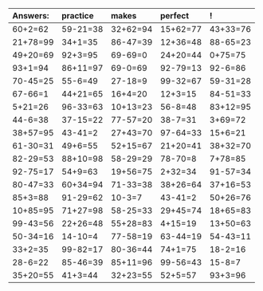 | Answers: | practice | makes | perfect | ! |
| :--- | :--- | :--- | :--- | :--- |
| 60+2=62 | 59-21=38 | 32+62=94 | 15+62=77 | 43+33=76 | 
| 21+78=99 | 34+1=35 | 86-47=39 | 12+36=48 | 88-65=23 | 
| 49+20=69 | 92+3=95 | 69-69=0 | 24+20=44 | 0+75=75 | 
| 93+1=94 | 86+11=97 | 69-0=69 | 92-79=13 | 92-6=86 | 
| 70-45=25 | 55-6=49 | 27-18=9 | 99-32=67 | 59-31=28 | 
| 67-66=1 | 44+21=65 | 16+4=20 | 12+3=15 | 84-51=33 | 
| 5+21=26 | 96-33=63 | 10+13=23 | 56-8=48 | 83+12=95 | 
| 44-6=38 | 37-15=22 | 77-57=20 | 38-7=31 | 3+69=72 | 
| 38+57=95 | 43-41=2 | 27+43=70 | 97-64=33 | 15+6=21 | 
| 61-30=31 | 49+6=55 | 52+15=67 | 21+20=41 | 38+32=70 | 
| 82-29=53 | 88+10=98 | 58-29=29 | 78-70=8 | 7+78=85 | 
| 92-75=17 | 54+9=63 | 19+56=75 | 2+32=34 | 91-57=34 | 
| 80-47=33 | 60+34=94 | 71-33=38 | 38+26=64 | 37+16=53 | 
| 85+3=88 | 91-29=62 | 10-3=7 | 43-41=2 | 50+26=76 | 
| 10+85=95 | 71+27=98 | 58-25=33 | 29+45=74 | 18+65=83 | 
| 99-43=56 | 22+26=48 | 55+28=83 | 4+15=19 | 13+50=63 | 
| 50-34=16 | 14-10=4 | 77-58=19 | 63-44=19 | 54-43=11 | 
| 33+2=35 | 99-82=17 | 80-36=44 | 74+1=75 | 18-2=16 | 
| 28-6=22 | 85-46=39 | 85+11=96 | 99-56=43 | 15-8=7 | 
| 35+20=55 | 41+3=44 | 32+23=55 | 52+5=57 | 93+3=96 | 
